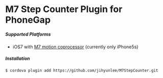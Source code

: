 M7 Step Counter Plugin for PhoneGap
=============


##### Supported Platforms
* iOS7 with <a href="http://www.apple.com/iphone-5s/features">M7 motion coprocessor</a> (currently only iPhone5s)


##### Installation
    $ cordova plugin add https://github.com/jihyunlee/M7StepCounter.git
